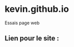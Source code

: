 # kevin.github.io
Essais page web
## Lien pour le site : 
<href a= https://kevthecod.github.io/kevin.github.io/>
